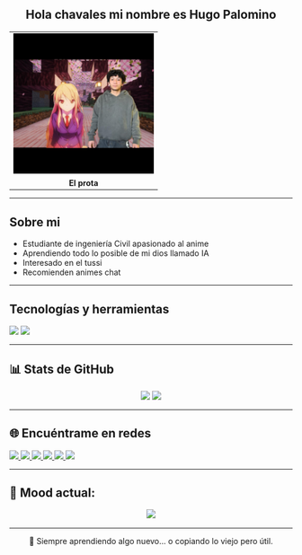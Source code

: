 <h2 align="center">Hola chavales mi nombre es Hugo Palomino</h2>

<table align="center">
  <tr>
    <td align="center">
      <img src="https://github.com/HugoPalomino3cm/Tarea-2-Spotifind-/blob/d48628f1a78cbea3c8fe0ca7ac8cb5dbf44ae92a/fotoMia.png?raw=true" width="250" alt="Hugo Palomino"/>
    </td>
  </tr>
  <tr>
    <td align="center"><strong>El prota</strong></td>
  </tr>
</table>

---

## Sobre mi

- Estudiante de ingeniería Civil apasionado al anime
- Aprendiendo todo lo posible de mi dios llamado IA
- Interesado en el tussi
- Recomienden animes chat

---

## Tecnologías y herramientas

<p align="left">
  <img src="https://encrypted-tbn0.gstatic.com/images?q=tbn:ANd9GcQ0pVei_v--hjGJZwI9nTxqKoxsdI6AJUBpfvLGaDEwBpjAQhVFWi91GEzS5x1ye81ep9I&usqp=CAU"/>
  <img src="https://upload.wikimedia.org/wikipedia/commons/thumb/c/c3/Python-logo-notext.svg/1200px-Python-logo-notext.svg.png"/>
</p>

---

## 📊 Stats de GitHub

<p align="center">
  <img src="https://github-readme-stats.vercel.app/api?username=maurodesouza&show_icons=true&theme=dracula&hide_border=false&count_private=true" height="150" />
  <img src="https://github-readme-stats.vercel.app/api/top-langs?username=maurodesouza&layout=compact&theme=dracula&hide_border=false&langs_count=5" height="150" />
</p>

---

## 🌐 Encuéntrame en redes

<p align="left">
  <a href="https://www.youtube.com/@TU_CANAL" target="_blank">
    <img src="https://img.shields.io/badge/YouTube-FF0000?style=for-the-badge&logo=youtube&logoColor=white"/>
  </a>
  <a href="https://www.instagram.com/TU_USUARIO" target="_blank">
    <img src="https://img.shields.io/badge/Instagram-E4405F?style=for-the-badge&logo=instagram&logoColor=white"/>
  </a>
  <a href="https://www.twitch.tv/TU_USUARIO" target="_blank">
    <img src="https://img.shields.io/badge/Twitch-9146FF?style=for-the-badge&logo=twitch&logoColor=white"/>
  </a>
  <a href="https://discordapp.com/users/TU_ID" target="_blank">
    <img src="https://img.shields.io/badge/Discord-5865F2?style=for-the-badge&logo=discord&logoColor=white"/>
  </a>
  <a href="mailto:tucorreo@gmail.com" target="_blank">
    <img src="https://img.shields.io/badge/Gmail-D14836?style=for-the-badge&logo=gmail&logoColor=white"/>
  </a>
  <a href="https://www.linkedin.com/in/TU_USUARIO" target="_blank">
    <img src="https://img.shields.io/badge/LinkedIn-0077B5?style=for-the-badge&logo=linkedin&logoColor=white"/>
  </a>
</p>

---

## 🧠 Mood actual:

<p align="center">
  <img src="https://media4.giphy.com/media/BaLggE7K8JBXa/giphy.gif?cid=6c09b952t5y6qvyirq1cwyfho3t7n0yakeukr31271nty69u&ep=v1_gifs_search&rid=giphy.gif&ct=g" width="300" />
</p>

---

<p align="center">💬 Siempre aprendiendo algo nuevo... o copiando lo viejo pero útil.</p>
